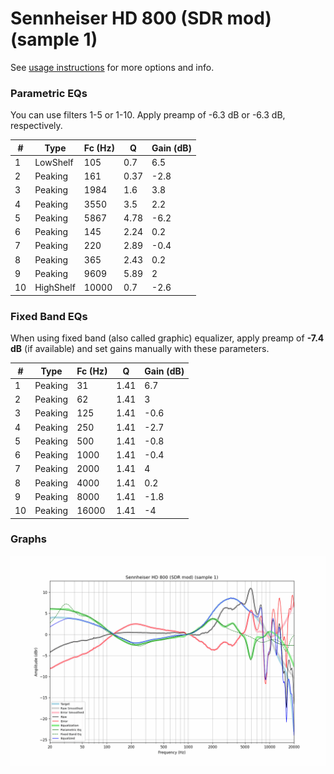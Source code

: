 # Sennheiser HD 800 (SDR mod) (sample 1)
See [usage instructions](https://github.com/jaakkopasanen/AutoEq#usage) for more options and info.

### Parametric EQs
You can use filters 1-5 or 1-10. Apply preamp of -6.3 dB or -6.3 dB, respectively.

|   # | Type      |   Fc (Hz) |    Q |   Gain (dB) |
|-----|-----------|-----------|------|-------------|
|   1 | LowShelf  |       105 | 0.7  |         6.5 |
|   2 | Peaking   |       161 | 0.37 |        -2.8 |
|   3 | Peaking   |      1984 | 1.6  |         3.8 |
|   4 | Peaking   |      3550 | 3.5  |         2.2 |
|   5 | Peaking   |      5867 | 4.78 |        -6.2 |
|   6 | Peaking   |       145 | 2.24 |         0.2 |
|   7 | Peaking   |       220 | 2.89 |        -0.4 |
|   8 | Peaking   |       365 | 2.43 |         0.2 |
|   9 | Peaking   |      9609 | 5.89 |         2   |
|  10 | HighShelf |     10000 | 0.7  |        -2.6 |

### Fixed Band EQs
When using fixed band (also called graphic) equalizer, apply preamp of **-7.4 dB** (if available) and set gains manually with these parameters.

|   # | Type    |   Fc (Hz) |    Q |   Gain (dB) |
|-----|---------|-----------|------|-------------|
|   1 | Peaking |        31 | 1.41 |         6.7 |
|   2 | Peaking |        62 | 1.41 |         3   |
|   3 | Peaking |       125 | 1.41 |        -0.6 |
|   4 | Peaking |       250 | 1.41 |        -2.7 |
|   5 | Peaking |       500 | 1.41 |        -0.8 |
|   6 | Peaking |      1000 | 1.41 |        -0.4 |
|   7 | Peaking |      2000 | 1.41 |         4   |
|   8 | Peaking |      4000 | 1.41 |         0.2 |
|   9 | Peaking |      8000 | 1.41 |        -1.8 |
|  10 | Peaking |     16000 | 1.41 |        -4   |

### Graphs
![](./Sennheiser%20HD%20800%20(SDR%20mod)%20(sample%201).png)
